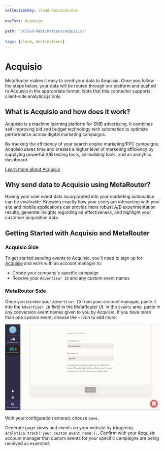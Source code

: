 ```yaml
---
collectionKey: cloud-destinations

navText: Acquisio

path: '/cloud-destinations/acquisio/'

tags: [cloud, destinations]
---
```


# Acquisio

MetaRouter makes it easy to send your data to Acquisio. Once you follow the steps below, your data will be routed through our platform and pushed to Acquisio in the appropriate format. Note that this connector supports client-side analytics.js only.

## What is Acquisio and how does it work?

Acquisio is a machine learning platform for SMB advertising. It combines self-improving bid and budget technology with automation to optimize performance across digital marketing campaigns.

By tracking the efficiency of your search engine marketing/PPC campaigns, Acquisio saves time and creates a higher level of marketing efficiency by supplying powerful A/B testing tools, ad-building tools, and an analytics dashboard.

[Learn more about Acquisio](https://www.acquisio.com/)

## Why send data to Acquisio using MetaRouter?

Having your user event data incorporated into your marketing automation can be invaluable. Knowing exactly how your users are interacting with your site and mobile applications can provide more robust A/B experimentation results, generate insights regarding ad effectiveness, and highlight your customer acquisition data.

## Getting Started with Acquisio and MetaRouter

### Acquisio Side

To get started sending events to Acquisio, you'll need to sign up for [Acquisio](http://www.acquisio.com/) and work with an account manager to:

- Create your company's specific campaign
- Receive your `Advertiser ID` and any custom event names

### MetaRouter Side

Once you receive your `Advertiser ID` from your account manager, paste it into the `Advertiser ID` field in the MetaRouter UI. In the `Events` area, paste in any conversion event names given to you by Acquisio. If you have more than one custom event, choose the `+` icon to add more.

![acquisio1](/images/acquisio1v2.png)

With your configuration entered, choose `Save.`

Generate page views and events on your website by triggering `analytics.track('your custom event name');`. Confirm with your Acquisio account manager that custom events for your specific campaigns are being received as expected.
